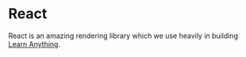 # React

React is an amazing rendering library which we use heavily in building [Learn Anything](https://learn-anything.xyz/).

